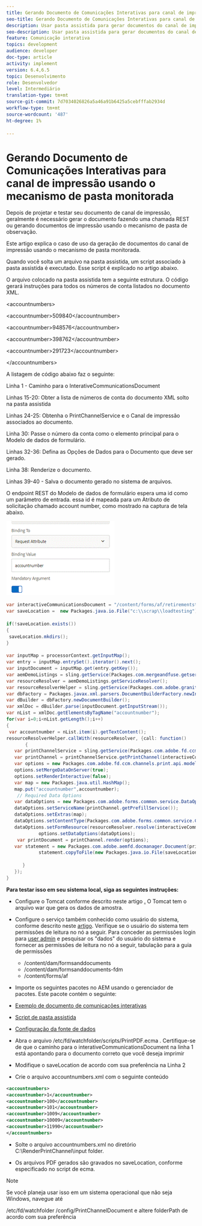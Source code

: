 ```yaml
---
title: Gerando Documento de Comunicações Interativas para canal de impressão usando o mecanismo de pasta monitorada
seo-title: Gerando Documento de Comunicações Interativas para canal de impressão usando o mecanismo de pasta monitorada
description: Usar pasta assistida para gerar documentos do canal de impressão
seo-description: Usar pasta assistida para gerar documentos do canal de impressão
feature: Comunicação interativa
topics: development
audience: developer
doc-type: article
activity: implement
version: 6.4,6.5
topic: Desenvolvimento
role: Desenvolvedor
level: Intermediário
translation-type: tm+mt
source-git-commit: 7d7034026826a5a46a91b6425a5cebfffab2934d
workflow-type: tm+mt
source-wordcount: '487'
ht-degree: 1%

---
```



# Gerando Documento de Comunicações Interativas para canal de impressão usando o mecanismo de pasta monitorada

Depois de projetar e testar seu documento de canal de impressão, geralmente é necessário gerar o documento fazendo uma chamada REST ou gerando documentos de impressão usando o mecanismo de pasta de observação.

Este artigo explica o caso de uso da geração de documentos do canal de impressão usando o mecanismo de pasta monitorada.

Quando você solta um arquivo na pasta assistida, um script associado à pasta assistida é executado. Esse script é explicado no artigo abaixo.

O arquivo colocado na pasta assistida tem a seguinte estrutura. O código gerará instruções para todos os números de conta listados no documento XML.

&lt;accountnumbers>

&lt;accountnumber>509840&lt;/accountnumber>

&lt;accountnumber>948576&lt;/accountnumber>

&lt;accountnumber>398762&lt;/accountnumber>

&lt;accountnumber>291723&lt;/accountnumber>

&lt;/accountnumbers>

A listagem de código abaixo faz o seguinte:

Linha 1 - Caminho para o InterativeCommunicationsDocument

Linhas 15-20: Obter a lista de números de conta do documento XML solto na pasta assistida

Linhas 24-25: Obtenha o PrintChannelService e o Canal de impressão associados ao documento.

Linha 30: Passe o número da conta como o elemento principal para o Modelo de dados de formulário.

Linhas 32-36: Defina as Opções de Dados para o Documento que deve ser gerado.

Linha 38: Renderize o documento.

Linhas 39-40 - Salva o documento gerado no sistema de arquivos.

O endpoint REST do Modelo de dados de formulário espera uma id como um parâmetro de entrada. essa id é mapeada para um Atributo de solicitação chamado account number, como mostrado na captura de tela abaixo.

![requestattribute](assets/requestattributeprintchannel.gif)

```java
var interactiveCommunicationsDocument = "/content/forms/af/retirementstatementprint/channels/print/";
var saveLocation =  new Packages.java.io.File("c:\\scrap\\loadtesting");

if(!saveLocation.exists())
{
 saveLocation.mkdirs();
}

var inputMap = processorContext.getInputMap();
var entry = inputMap.entrySet().iterator().next();
var inputDocument = inputMap.get(entry.getKey());
var aemDemoListings = sling.getService(Packages.com.mergeandfuse.getserviceuserresolver.GetResolver);
var resourceResolver = aemDemoListings.getServiceResolver();
var resourceResolverHelper = sling.getService(Packages.com.adobe.granite.resourceresolverhelper.ResourceResolverHelper);
var dbFactory = Packages.javax.xml.parsers.DocumentBuilderFactory.newInstance();
var dBuilder = dbFactory.newDocumentBuilder();
var xmlDoc = dBuilder.parse(inputDocument.getInputStream());
var nList = xmlDoc.getElementsByTagName("accountnumber");
for(var i=0;i<nList.getLength();i++)
{
 var accountnumber = nList.item(i).getTextContent();
resourceResolverHelper.callWith(resourceResolver, {call: function()
       {
   var printChannelService = sling.getService(Packages.com.adobe.fd.ccm.channels.print.api.service.PrintChannelService);
   var printChannel = printChannelService.getPrintChannel(interactiveCommunicationsDocument);
   var options = new Packages.com.adobe.fd.ccm.channels.print.api.model.PrintChannelRenderOptions();
   options.setMergeDataOnServer(true);
   options.setRenderInteractive(false);
   var map = new Packages.java.util.HashMap();
   map.put("accountnumber",accountnumber);
    // Required Data Options
   var dataOptions = new Packages.com.adobe.forms.common.service.DataOptions(); 
   dataOptions.setServiceName(printChannel.getPrefillService()); 
   dataOptions.setExtras(map); 
   dataOptions.setContentType(Packages.com.adobe.forms.common.service.ContentType.JSON);
   dataOptions.setFormResource(resourceResolver.resolve(interactiveCommunicationsDocument));
            options.setDataOptions(dataOptions); 
    var printDocument = printChannel.render(options);
   var statement = new Packages.com.adobe.aemfd.docmanager.Document(printDocument.getInputStream());
            statement.copyToFile(new Packages.java.io.File(saveLocation+"\\"+accountnumber+".pdf"));

      }
   });
}
```


**Para testar isso em seu sistema local, siga as seguintes instruções:**

* Configure o Tomcat conforme descrito neste artigo [.](/help/forms/ic-print-channel-tutorial/set-up-tomcat.md) O Tomcat tem o arquivo war que gera os dados de amostra.
* Configure o serviço também conhecido como usuário do sistema, conforme descrito neste [artigo](/help/forms/adaptive-forms/service-user-tutorial-develop.md).
Verifique se o usuário do sistema tem permissões de leitura no nó a seguir. Para conceder as permissões login para [user admin](https://localhost:4502/useradmin) e pesquisar os &quot;dados&quot; do usuário do sistema e fornecer as permissões de leitura no nó a seguir, tabulação para a guia de permissões
   * /content/dam/formsanddocuments
   * /content/dam/formsanddocuments-fdm
   * /content/forms/af
* Importe os seguintes pacotes no AEM usando o gerenciador de pacotes. Este pacote contém o seguinte:


* [Exemplo de documento de comunicações interativas](assets/retirementstatementprint.zip)
* [Script de pasta assistida](assets/printchanneldocumentusingwatchedfolder.zip)
* [Configuração da fonte de dados](assets/datasource.zip)

* Abra o arquivo /etc/fd/watchfolder/scripts/PrintPDF.ecma . Certifique-se de que o caminho para o interativeCommunicationsDocument na linha 1 está apontando para o documento correto que você deseja imprimir

* Modifique o saveLocation de acordo com sua preferência na Linha 2

* Crie o arquivo accountnumbers.xml com o seguinte conteúdo

```xml
<accountnumbers>
<accountnumber>1</accountnumber>
<accountnumber>100</accountnumber>
<accountnumber>101</accountnumber>
<accountnumber>1009</accountnumber>
<accountnumber>10009</accountnumber>
<accountnumber>11990</accountnumber>
</accountnumbers>
```


* Solte o arquivo accountnumbers.xml no diretório C:\RenderPrintChannel\input folder.

* Os arquivos PDF gerados são gravados no saveLocation, conforme especificado no script de ecma.

>[!NOTE]
>
>Se você planeja usar isso em um sistema operacional que não seja Windows, navegue até
>
>/etc/fd/watchfolder /config/PrintChannelDocument e altere folderPath de acordo com sua preferência

